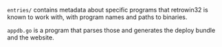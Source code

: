 `entries/` contains metadata about specific programs that retrowin32 is known to
work with, with program names and paths to binaries.

`appdb.go` is a program that parses those and generates the deploy bundle and
the website.
